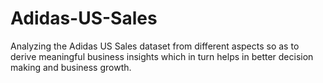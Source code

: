 # Adidas-US-Sales
Analyzing the Adidas US Sales dataset from different aspects    so as to derive meaningful business insights which in turn helps in better decision making and business growth.
